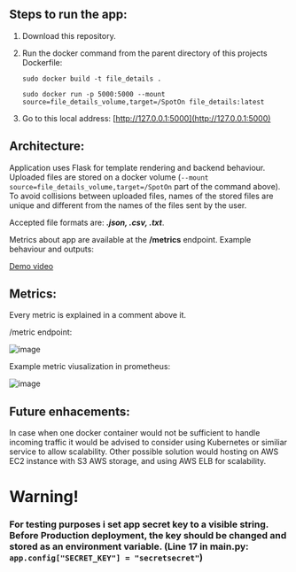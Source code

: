 ## Steps to run the app:
1. Download this repository.
2. Run the docker command from the parent directory of this projects Dockerfile:
   
   ```sudo docker build -t file_details .```
   
   ```sudo docker run -p 5000:5000 --mount source=file_details_volume,target=/SpotOn file_details:latest```
3. Go to this local address: [http://127.0.0.1:5000](http://127.0.0.1:5000)

## Architecture:
Application uses Flask for template rendering and backend behaviour. Uploaded files are stored on a docker volume 
(```--mount source=file_details_volume,target=/SpotOn``` part of the command above). To avoid collisions between uploaded files, names of the stored 
files are unique and different from the names of the files sent by the user. 

Accepted file formats are: ***.json, .csv, .txt***. 

Metrics about app are available at the **/metrics** endpoint. 
Example behaviour and outputs:

[Demo video](https://github.com/Pobudi/SpotOn/assets/92460956/2022a645-cbf5-481a-af4e-f8a9cb8eb82d)

## Metrics:
Every metric is explained in a comment above it.

/metric endpoint:

![image](https://github.com/Pobudi/SpotOn/assets/92460956/dc2b8eaf-7449-4ce0-a4ee-b1c5b30ce8eb)

Example metric viusalization in prometheus:


![image](https://github.com/Pobudi/SpotOn/assets/92460956/97a0288f-eccb-43e4-84d2-19a5a6ff5ba3)



## Future enhacements:
In case when one docker container would not be sufficient to handle incoming traffic it would be advised to consider using Kubernetes or similiar service to allow scalability. Other possible solution would hosting on AWS EC2 instance with S3 AWS storage, and using AWS ELB for scalability.

# Warning!
### For testing purposes i set app secret key to a visible string. Before Production deployment, the key should be changed and stored as an environment variable. (Line 17 in main.py: ```app.config["SECRET_KEY"] = "secretsecret"```)
